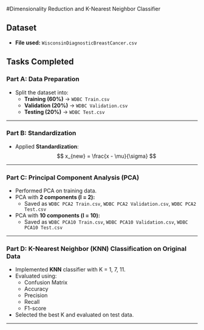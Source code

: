 #Dimensionality Reduction and K-Nearest Neighbor Classifier

## Dataset
- **File used:** `WisconsinDiagnosticBreastCancer.csv`

## Tasks Completed

### Part A: Data Preparation
- Split the dataset into:
  - **Training (60%)** → `WDBC Train.csv`  
  - **Validation (20%)** → `WDBC Validation.csv`  
  - **Testing (20%)** → `WDBC Test.csv`  
---
### Part B: Standardization
- Applied **Standardization**:  
  $$
  x_{new} = \frac{x - \mu}{\sigma}
  $$
---

### Part C: Principal Component Analysis (PCA)
   - Performed PCA on training data.  
   - PCA with **2 components (l = 2):**
     - Saved as `WDBC PCA2 Train.csv`, `WDBC PCA2 Validation.csv`, `WDBC PCA2 Test.csv`  
   - PCA with **10 components (l = 10):**
     - Saved as `WDBC PCA10 Train.csv`, `WDBC PCA10 Validation.csv`, `WDBC PCA10 Test.csv`  

---

### Part D: K-Nearest Neighbor (KNN) Classification on Original Data
- Implemented **KNN** classifier with K = 1, 7, 11.  
- Evaluated using:
  - Confusion Matrix  
  - Accuracy  
  - Precision  
  - Recall  
  - F1-score  
- Selected the best K and evaluated on test data.  
---


